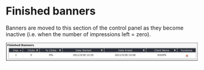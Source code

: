 # Finished banners

Banners are moved to this section of the control panel as they become inactive \(i.e. when the number of impressions left = zero\).

![img\_49.jpg](../../.gitbook/assets/img_49.jpg)

